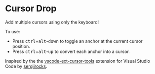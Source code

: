 # Cursor Drop

Add multiple cursors using only the keyboard!

To use:
- Press <kbd>ctrl</kbd>+<kbd>alt</kbd>-<kbd>down</kbd> to toggle an anchor at the current cursor position.
- Press <kbd>ctrl</kbd>+<kbd>alt</kbd>-<kbd>up</kbd> to convert each anchor into a cursor.

Inspired by the the [vscode-ext-cursor-tools](https://github.com/sergiirocks/vscode-ext-cursor-tools) extension for Visual Studio Code by [sergiirocks](https://github.com/sergiirocks).
